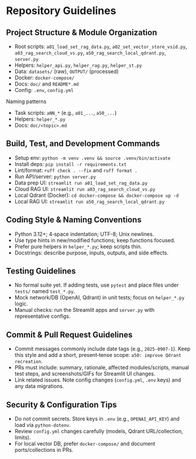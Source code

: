 # Repository Guidelines

## Project Structure & Module Organization
- Root scripts: `a01_load_set_rag_data.py`, `a02_set_vector_store_vsid.py`, `a03_rag_search_cloud_vs.py`, `a50_rag_search_local_qdrant.py`, `server.py`
- Helpers: `helper_api.py`, `helper_rag.py`, `helper_st.py`
- Data: `datasets/` (raw), `OUTPUT/` (processed)
- Docker: `docker-compose/`
- Docs: `doc/` and `README*.md`
- Config: `.env`, `config.yml`

Naming patterns
- Task scripts: `aNN_*` (e.g., `a01_...`, `a50_...`)
- Helpers: `helper_*.py`
- Docs: `doc/<topic>.md`

## Build, Test, and Development Commands
- Setup env: `python -m venv .venv && source .venv/bin/activate`
- Install deps: `pip install -r requirements.txt`
- Lint/format: `ruff check . --fix` and `ruff format .`
- Run API/server: `python server.py`
- Data prep UI: `streamlit run a01_load_set_rag_data.py`
- Cloud RAG UI: `streamlit run a03_rag_search_cloud_vs.py`
- Local Qdrant (Docker): `cd docker-compose && docker-compose up -d`
- Local RAG UI: `streamlit run a50_rag_search_local_qdrant.py`

## Coding Style & Naming Conventions
- Python 3.12+; 4‑space indentation; UTF-8; Unix newlines.
- Use type hints in new/modified functions; keep functions focused.
- Prefer pure helpers in `helper_*.py`; keep scripts thin.
- Docstrings: describe purpose, inputs, outputs, and side effects.

## Testing Guidelines
- No formal suite yet. If adding tests, use `pytest` and place files under `tests/` named `test_*.py`.
- Mock network/DB (OpenAI, Qdrant) in unit tests; focus on `helper_*.py` logic.
- Manual checks: run the Streamlit apps and `server.py` with representative configs.

## Commit & Pull Request Guidelines
- Commit messages commonly include date tags (e.g., `2025-0907-1`). Keep this style and add a short, present‑tense scope: `a50: improve Qdrant recreation`.
- PRs must include: summary, rationale, affected modules/scripts, manual test steps, and screenshots/GIFs for Streamlit UI changes.
- Link related issues. Note config changes (`config.yml`, `.env` keys) and any data migrations.

## Security & Configuration Tips
- Do not commit secrets. Store keys in `.env` (e.g., `OPENAI_API_KEY`) and load via `python-dotenv`.
- Review `config.yml` changes carefully (models, Qdrant URL/collection, limits).
- For local vector DB, prefer `docker-compose/` and document ports/collections in PRs.

